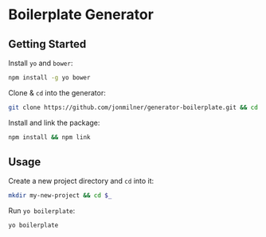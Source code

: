Boilerplate Generator
=========

Getting Started
----

Install `yo` and `bower`:
```sh
npm install -g yo bower
```

Clone & `cd` into the generator:
```sh
git clone https://github.com/jonmilner/generator-boilerplate.git && cd generator-boilerplate
```

Install and link the package:
```sh
npm install && npm link
```

Usage
---

Create a new project directory and `cd` into it:
```sh
mkdir my-new-project && cd $_
```

Run `yo boilerplate`:
```sh
yo boilerplate
```
